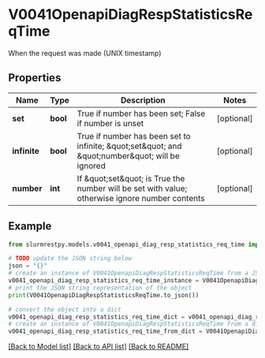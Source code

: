 # V0041OpenapiDiagRespStatisticsReqTime

When the request was made (UNIX timestamp)

## Properties

Name | Type | Description | Notes
------------ | ------------- | ------------- | -------------
**set** | **bool** | True if number has been set; False if number is unset | [optional]
**infinite** | **bool** | True if number has been set to infinite; \&quot;set\&quot; and \&quot;number\&quot; will be ignored | [optional]
**number** | **int** | If \&quot;set\&quot; is True the number will be set with value; otherwise ignore number contents | [optional]

## Example

```python
from slurmrestpy.models.v0041_openapi_diag_resp_statistics_req_time import V0041OpenapiDiagRespStatisticsReqTime

# TODO update the JSON string below
json = "{}"
# create an instance of V0041OpenapiDiagRespStatisticsReqTime from a JSON string
v0041_openapi_diag_resp_statistics_req_time_instance = V0041OpenapiDiagRespStatisticsReqTime.from_json(json)
# print the JSON string representation of the object
print(V0041OpenapiDiagRespStatisticsReqTime.to_json())

# convert the object into a dict
v0041_openapi_diag_resp_statistics_req_time_dict = v0041_openapi_diag_resp_statistics_req_time_instance.to_dict()
# create an instance of V0041OpenapiDiagRespStatisticsReqTime from a dict
v0041_openapi_diag_resp_statistics_req_time_from_dict = V0041OpenapiDiagRespStatisticsReqTime.from_dict(v0041_openapi_diag_resp_statistics_req_time_dict)
```
[[Back to Model list]](../README.md#documentation-for-models) [[Back to API list]](../README.md#documentation-for-api-endpoints) [[Back to README]](../README.md)


